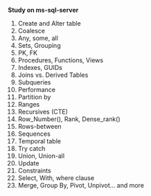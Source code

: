 <b> Study on ms-sql-server </b><br/>

1) Create and Alter table
2) Coalesce
3) Any, some, all
4) Sets, Grouping
5) PK, FK
6) Procedures, Functions, Views
7) Indexes, GUIDs
8) Joins vs. Derived Tables
9) Subqueries
10) Performance
11) Partition by
12) Ranges
13) Recursives (CTE)
14) Row_Number(), Rank, Dense_rank()
15) Rows-between
16) Sequences
17) Temporal table
18) Try catch
19) Union, Union-all
20) Update
21) Constraints
22) Select, With, where clause
23) Merge, Group By, Pivot, Unpivot... and more 
